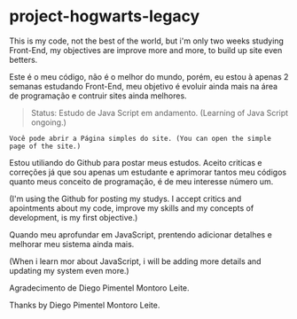 # project-hogwarts-legacy


This is my code, not the best of the world, but i'm only two weeks studying Front-End, my objectives are improve more and more, to build up site even betters. 
 
Este é o meu código, não é o melhor do mundo, porém, eu estou à apenas 2 semanas estudando Front-End, meu objetivo é evoluir ainda mais na área de programação e 
contruir sites ainda melhores.

>Status: Estudo de Java Script em andamento. (Learning of Java Script ongoing.)

```
Você pode abrir a Página simples do site. (You can open the simple page of the site.)

```

Estou utiliando do Github para postar meus estudos. Aceito criticas e correções já que sou apenas um estudante
e aprimorar tantos meu códigos quanto meus conceito de programação, é de meu interesse número um.

(I'm using the Github for posting my studys. I accept critics and apointments about my code,
improve my skills and my concepts of development, is my first objective.)

Quando meu aprofundar em JavaScript, prentendo adicionar detalhes e melhorar meu sistema ainda mais.

(When i learn mor about JavaScript, i will be adding more details and updating my system even more.)

Agradecimento de Diego Pimentel Montoro Leite.

Thanks by Diego Pimentel Montoro Leite.
